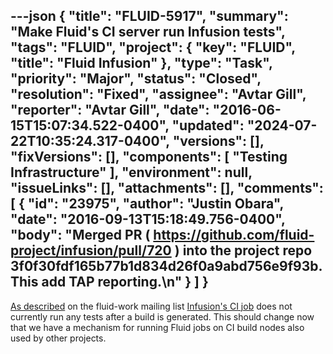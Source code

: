 ---json
{
  "title": "FLUID-5917",
  "summary": "Make Fluid's CI server run Infusion tests",
  "tags": "FLUID",
  "project": {
    "key": "FLUID",
    "title": "Fluid Infusion"
  },
  "type": "Task",
  "priority": "Major",
  "status": "Closed",
  "resolution": "Fixed",
  "assignee": "Avtar Gill",
  "reporter": "Avtar Gill",
  "date": "2016-06-15T15:07:34.522-0400",
  "updated": "2024-07-22T10:35:24.317-0400",
  "versions": [],
  "fixVersions": [],
  "components": [
    "Testing Infrastructure"
  ],
  "environment": null,
  "issueLinks": [],
  "attachments": [],
  "comments": [
    {
      "id": "23975",
      "author": "Justin Obara",
      "date": "2016-09-13T15:18:49.756-0400",
      "body": "Merged PR ( <https://github.com/fluid-project/infusion/pull/720> ) into the project repo 3f0f30fdf165b77b1d834d26f0a9abd756e9f93b. This add TAP reporting.\n"
    }
  ]
}
---
[As described](http://lists.idrc.ocad.ca/pipermail/fluid-work/2016-May/009971.html) on the fluid-work mailing list [Infusion's CI job](https://github.com/fluid-project/ci-service/blob/master/jenkins_jobs/fluid-infusion.yml) does not currently run any tests after a build is generated. This should change now that we have a mechanism for running Fluid jobs on CI build nodes also used by other projects.&#x20;

        